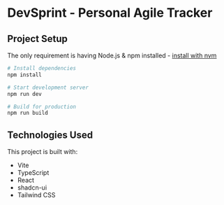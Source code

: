 # DevSprint - Personal Agile Tracker

## Project Setup

The only requirement is having Node.js & npm installed - [install with nvm](https://github.com/nvm-sh/nvm#installing-and-updating)

```sh
# Install dependencies
npm install

# Start development server
npm run dev

# Build for production
npm run build
```

## Technologies Used

This project is built with:

- Vite
- TypeScript
- React
- shadcn-ui
- Tailwind CSS
